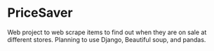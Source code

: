 # PriceSaver

Web project to web scrape items to find out when they are on sale at different stores. Planning to use Django, Beautiful soup, and pandas.
